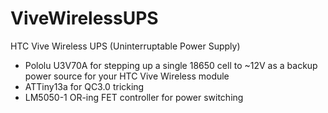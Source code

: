 # ViveWirelessUPS

HTC Vive Wireless UPS (Uninterruptable Power Supply)

 - Pololu U3V70A for stepping up a single 18650 cell to ~12V as a backup power source for your HTC Vive Wireless module
 - ATTiny13a for QC3.0 tricking
 - LM5050-1 OR-ing FET controller for power switching
